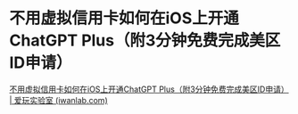 # 不用虚拟信用卡如何在iOS上开通ChatGPT Plus（附3分钟免费完成美区ID申请）

[不用虚拟信用卡如何在iOS上开通ChatGPT Plus（附3分钟免费完成美区ID申请） | 爱玩实验室 (iwanlab.com)](https://iwanlab.com/ios-with-chatgpt/)